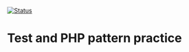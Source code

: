 
[![Status](https://circleci.com/gh/hemanshuEng/PHP-design-pattern-and-Php-unit-Practice.svg?style=svg)](https://circleci.com/gh/hemanshuEng/PHP-design-pattern-and-Php-unit-Practice)




# Test and PHP pattern practice

